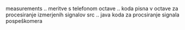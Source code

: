measurements .. meritve s telefonom
octave       .. koda pisna v octave za procesiranje izmerjenih signalov
src          .. java koda za procsiranje signala pospeškomera

